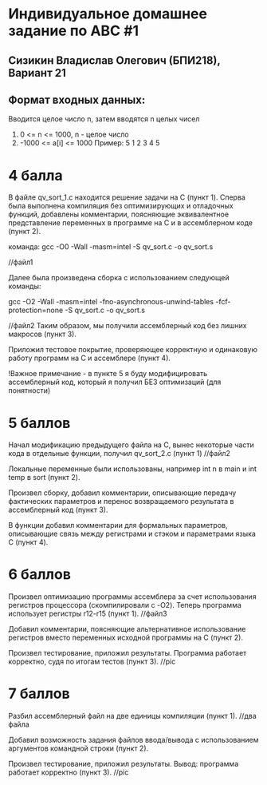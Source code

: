 # Индивидуальное домашнее задание по АВС #1
## Сизикин Владислав Олегович (БПИ218), Вариант 21

## Формат входных данных: 
Вводится целое число n, затем вводятся n целых чисел
1. 0 <= n <= 1000, n - целое число
2. -1000 <= a[i] <= 1000
Пример: 5 1 2 3 4 5

# 4 балла
В файле qv_sort_1.c находится решение задачи на C (пункт 1).
Сперва была выполнена компиляция без оптимизирующих и отладочных функций, добавлены комментарии, поясняющие эквивалентное представление переменных в программе на C и в ассемблерном коде (пункт 2).

команда:
gcc -O0 -Wall -masm=intel -S qv_sort.c -o qv_sort.s

//файл1

Далее была произведена сборка с использованием следующей команды:

gcc -O2 -Wall -masm=intel -fno-asynchronous-unwind-tables -fcf-protection=none -S qv_sort.c -o qv_sort.s

//файл2
Таким образом, мы получили ассемблерный код без лишних макросов (пункт 3).

Приложил тестовое покрытие, проверяющее корректную и одинаковую работу программ на C и ассемблере (пункт 4).

!Важное примечание - в пункте 5 я буду модифицировать ассемблерный код, который я получил БЕЗ оптимизаций (для понятности)

# 5 баллов
Начал модификацию предыдущего файла на C, вынес некоторые части кода в отдельные функции, получил qv_sort_2.c (пункт 1)
//файл2

Локальные переменные были использованы, например int n в main и int temp в sort (пункт 2).

Произвел сборку, добавил комментарии, описывающие передачу фактических параметров и перенос возвращаемого результата в ассемблерный код (пункт 3).

В функции добавил комментарии для формальных параметров, описывающие связь между регистрами и стэком и параметрами языка C (пункт 4).

# 6 баллов
Произвел оптимизацию программы ассемблера за счет использования регистров процессора (скомпилировали с -O2). Теперь программа использует регистры r12-r15 (пункт 1).
//файл3

Добавил комментарии, поясняющие альтернативное использование регистров вместо переменных исходной программы на С (пункт 2).

Произвел тестирование, приложил результаты. Программа работает корректно, судя по итогам тестов (пункт 3).
//pic

# 7 баллов
Разбил ассемблерный файл на две единицы компиляции (пункт 1).
//два файла

Добавил возможность задания файлов ввода/вывода с использованием аргументов командной строки (пункт 2).

Произвел тестирование, приложил результаты. Вывод: программа работает корректно (пункт 3).
//pic
